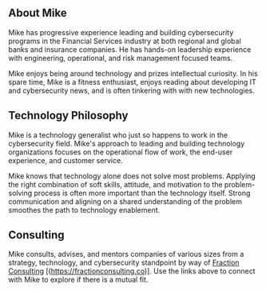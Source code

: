 ## About Mike

Mike has progressive experience leading and building cybersecurity programs in the Financial Services industry at both regional and global banks and insurance companies. He has hands-on leadership experience with engineering, operational, and risk management focused teams.

Mike enjoys being around technology and prizes intellectual curiosity. In his spare time, Mike is a fitness enthusiast, enjoys reading about developing IT and cybersecurity news, and is often tinkering with with new technologies.

## Technology Philosophy

Mike is a technology generalist who just so happens to work in the cybersecurity field. Mike's approach to leading and building technology organizations focuses on the operational flow of work, the end-user experience, and customer service.

Mike knows that technology alone does not solve most problems. Applying the right combination of soft skills, attitude, and motivation to the problem-solving process is often more important than the technology itself. Strong communication and aligning on a shared understanding of the problem smoothes the path to technology enablement.

## Consulting

Mike consults, advises, and mentors companies of various sizes from a strategy, technology, and cybersecurity standpoint by way of [Fraction Consulting](https://fractionconsulting.co) [(https://fractionconsulting.co)]. Use the links above to connect with Mike to explore if there is a mutual fit.
